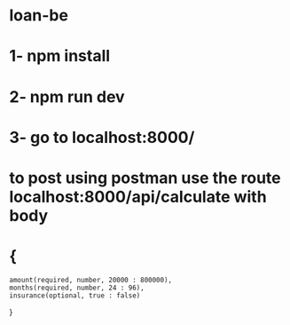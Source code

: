 # loan-be

# 1- npm install
# 2- npm run dev
# 3- go to localhost:8000/
# to post using postman use the route localhost:8000/api/calculate with body 
# {
    amount(required, number, 20000 : 800000),
    months(required, number, 24 : 96),
    insurance(optional, true : false)
}
